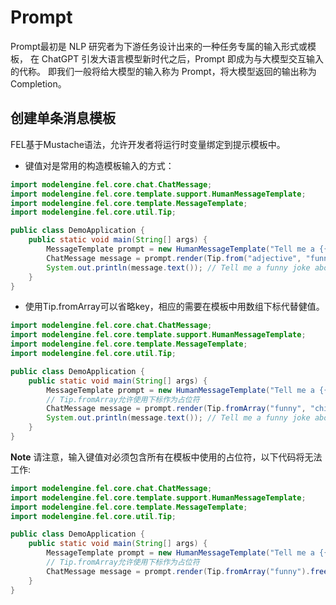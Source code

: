 # Prompt

Prompt最初是 NLP 研究者为下游任务设计出来的一种任务专属的输入形式或模板，
在 ChatGPT 引发大语言模型新时代之后，Prompt 即成为与大模型交互输入的代称。
即我们一般将给大模型的输入称为 Prompt，将大模型返回的输出称为 Completion。

## 创建单条消息模板

FEL基于Mustache语法，允许开发者将运行时变量绑定到提示模板中。

+ 键值对是常用的构造模板输入的方式：

```java
import modelengine.fel.core.chat.ChatMessage;
import modelengine.fel.core.template.support.HumanMessageTemplate;
import modelengine.fel.core.template.MessageTemplate;
import modelengine.fel.core.util.Tip;

public class DemoApplication {
    public static void main(String[] args) {
        MessageTemplate prompt = new HumanMessageTemplate("Tell me a {{adjective}} joke about {{content}}.");
        ChatMessage message = prompt.render(Tip.from("adjective", "funny").add("content", "chickens"));
        System.out.println(message.text()); // Tell me a funny joke about chickens.
    }
}
```

+ 使用Tip.fromArray可以省略key，相应的需要在模板中用数组下标代替健值。

```java
import modelengine.fel.core.chat.ChatMessage;
import modelengine.fel.core.template.support.HumanMessageTemplate;
import modelengine.fel.core.template.MessageTemplate;
import modelengine.fel.core.util.Tip;

public class DemoApplication {
    public static void main(String[] args) {
        MessageTemplate prompt = new HumanMessageTemplate("Tell me a {{0}} joke about {{1}}.");
        // Tip.fromArray允许使用下标作为占位符
        ChatMessage message = prompt.render(Tip.fromArray("funny", "chickens").freeze());
        System.out.println(message.text()); // Tell me a funny joke about chickens.
    }
}
```

**Note**
请注意，输入键值对必须包含所有在模板中使用的占位符，以下代码将无法工作:

```java
import modelengine.fel.core.chat.ChatMessage;
import modelengine.fel.core.template.support.HumanMessageTemplate;
import modelengine.fel.core.template.MessageTemplate;
import modelengine.fel.core.util.Tip;

public class DemoApplication {
    public static void main(String[] args) {
        MessageTemplate prompt = new HumanMessageTemplate("Tell me a {{0}} joke about {{1}}.");
        // Tip.fromArray允许使用下标作为占位符
        ChatMessage message = prompt.render(Tip.fromArray("funny").freeze()); // throw IllegalArgumentException
    }
}
```